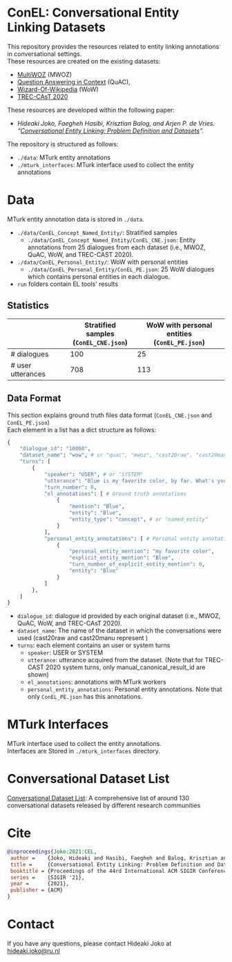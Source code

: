 ConEL: Conversational Entity Linking Datasets
============

This repository provides the resources related to entity linking annotations in conversational settings.\
These resources are created on the existing datasets:
- [MultiWOZ](https://github.com/budzianowski/multiwoz) (MWOZ)
- [Question Answering in Context](https://quac.ai/) (QuAC), 
- [Wizard-Of-Wikipedia](https://parl.ai/projects/wizard_of_wikipedia/) (WoW)
- [TREC-CAsT 2020](https://github.com/daltonj/treccastweb)

These resources are developed within the following paper:
- *Hideaki Joko, Faegheh Hasibi, Krisztian Balog, and Arjen P. de Vries. “[Conversational Entity Linking: Problem Definition and Datasets](https://arxiv.org/abs/2105.04903)”.*


The repository is structured as follows:
- `./data`: MTurk entity annotations
- `./mturk_interfaces`: MTurk interface used to collect the entity annotations

# Data

MTurk entity annotation data is stored in `./data`.
- `./data/ConEL_Concept_Named_Entity/`: Stratified samples
  - `./data/ConEL_Concept_Named_Entity/ConEL_CNE.json`: Entity annotations from 25 dialogues from each dataset (i.e., MWOZ, QuAC, WoW, and TREC-CAST 2020).
- `./data/ConEL_Personal_Entity/`: WoW with personal entities
  - `./data/ConEL_Personal_Entity/ConEL_PE.json`: 25 WoW dialogues which contains personal entities in each dialogue.
- `run` folders contain EL tools' results

## Statistics

|                   | Stratified samples<br>(`ConEL_CNE.json`) | WoW with personal entities<br>(`ConEL_PE.json`) |
|-------------------|----------------------------------------|---------------------------------------------------------|
| # dialogues       | 100                                    | 25                                                      |
| # user utterances | 708                                    | 113                                                     |


## Data Format
This section explains ground truth files data format (`ConEL_CNE.json` and `ConEL_PE.json`)\
Each element in a list has a dict structure as follows:

```py
{
    "dialogue_id": "10060",
    "dataset_name": "wow", # or "quac", "mwoz", "cast20raw", "cast20manu"
    "turns": [
        {
            "speaker": "USER", # or "SYSTEM"
            "utterance": "Blue is my favorite color, by far. What's yours?",
            "turn_number": 0, 
            "el_annotations": [ # Ground truth annotations
                {
                    "mention": "Blue",
                    "entity": "Blue",
                    "entity_type": "concept", # or "named_entity"
                }
            ],
            "personal_entity_annotations": [ # Personal entity annotations
                {
                    "personal_entity_mention": "my favorite color",
                    "explicit_entity_mention": "Blue",
                    "turn_number_of_explicit_entity_mention": 0,
                    "entity": "Blue"
                }
            ]
        },
    ]
}
```

- `dialogue_id`: dialogue id provided by each original dataset (i.e., MWOZ, QuAC, WoW, and TREC-CAsT 2020). 
- `dataset_name`: The name of the dataset in which the conversations were used (cast20raw and cast20manu represent )
- `turns`: each element contains an user or system turns
  - `speaker`: USER or SYSTEM
  - `utterance`: utterance acquired from the dataset. (Note that for TREC-CAST 2020 system turns, only manual_canonical_result_id are shown)
  - `el_annotations`: annotations with MTurk workers
  - `personal_entity_annotations`: Personal entity annotations. Note that only `ConEL_PE.json` has this annotations.

# MTurk Interfaces

MTurk interface used to collect the entity annotations.\
Interfaces are Stored in `./mturk_interfaces` directory.

# Conversational Dataset List

[Conversational Dataset List](https://docs.google.com/spreadsheets/d/1N5_5gBKlGR-OrigRNct4jQ6iEqSycyqcoN61JpsHFDQ/edit?usp=sharing): A comprehensive list of around 130 conversational datasets released by different research communities

<!--# TBA
MTurk interface edit histories with the reasons why those interfaces needed to be modified (based on a pilot experiment on MTurk)-->

# Cite

```bibtex
@inproceedings{Joko:2021:CEL,
 author =    {Joko, Hideaki and Hasibi, Faegheh and Balog, Krisztian and de Vries, Arjen P.},
 title =     {Conversational Entity Linking: Problem Definition and Datasets},
 booktitle = {Proceedings of the 44rd International ACM SIGIR Conference on Research and Development in Information Retrieval},
 series =    {SIGIR '21},
 year =      {2021},
 publisher = {ACM}
}
```

# Contact

If you have any questions, please contact Hideaki Joko at hideaki.joko@ru.nl
